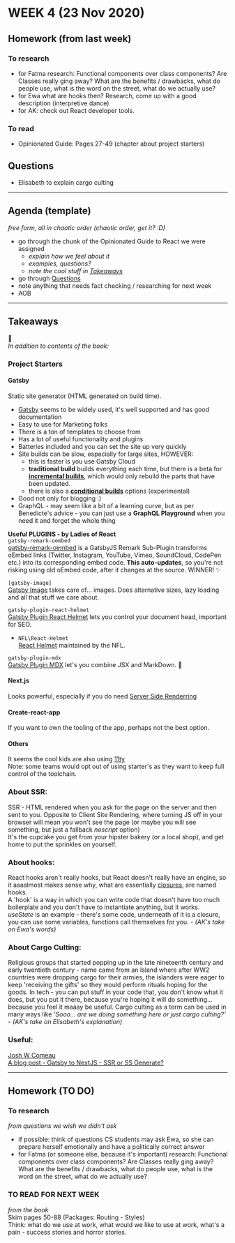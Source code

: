 # WEEK 4 (23 Nov 2020)  

## Homework (from last week)  
### To research  
- for Fatma research: Functional components over class components? Are Classes really ging away? What are the benefits / drawbacks, what do people use, what is the word on the street, what do we actually use?  
- for Ewa what are hooks then? Research, come up with a good description (interpretive dance)  
- for AK: check out React developer tools.  

### To read  
- Opinionated Guide: Pages 27-49 (chapter about project starters)  

## Questions  
- Elisabeth to explain cargo culting  
---

## Agenda (template)  
_free form, all in chaotic order (chaotic order, get it? :D)_
- go through the chunk of the Opinionated Guide to React we were assigned  
    - _explain how we feel about it_  
    - _examples, questions?_  
    - _note the cool stuff in [Takeaways](#Takeaways)_  
- go through [Questions](#Questions)  
- note anything that needs fact checking / researching for next week  
- AOB  

--- 

## Takeaways  
:takeout_box:  
_In addition to contents of the book:_  
### **Project Starters**  
#### Gatsby  
Static site generator (HTML generated on build time).  
- [Gatsby](https://www.gatsbyjs.com/) seems to be widely used, it's well supported and has good documentation  
- Easy to use for Marketing folks  
- There is a ton of templates to choose from  
- Has a lot of useful functionality and plugins  
- Batteries included and you can set the site up very quickly  
- Site builds can be slow, especially for large sites, HOWEVER:  
	- this is faster is you use Gatsby Cloud  
	- **traditional build** builds everything each time, but there is a beta for [**incremental builds**](https://www.gatsbyjs.com/blog/2020-04-22-announcing-incremental-builds/), which would only rebuild the parts that have been updated.  
	- there is also a [**conditional builds**](https://www.gatsbyjs.com/docs/conditional-page-builds/) options (experimental)  
- Good not only for blogging :)  
- GraphQL - may seem like a bit of a learning curve, but as per Benedicte's advice - you can just use a **GraphQL Playground** when you need it and forget the whole thing  



**Useful PLUGINS - by Ladies of React**  
`gatsby-remark-oembed`  
[gatsby-remark-oembed](https://github.com/raae/gatsby-remark-oembed) is a GatsbyJS Remark Sub-Plugin transforms oEmbed links (Twitter, Instagram, YouTube, Vimeo, SoundCloud, CodePen etc.) into its corresponding embed code. **This auto-updates**, so you're not risking using old oEmbed code, after it changes at the source. WINNER! :sparkles:  
  
`[gatsby-image]`  
[Gatsby Image](https://www.gatsbyjs.com/plugins/gatsby-image/) takes care of... images. Does alternative sizes, lazy loading and all that stuff we care about.  
  
`gatsby-plugin-react-helmet`  
[Gatsby Plugin React Helmet](https://www.gatsbyjs.com/plugins/gatsby-plugin-react-helmet/?=)  lets you control your document head, important for SEO.  

* `NFL\React-Helmet`  
[React Helmet](https://github.com/nfl/react-helmet) maintained by the NFL.  
  
`gatsby-plugin-mdx`  
[Gatsby Plugin MDX](https://www.gatsbyjs.com/plugins/gatsby-plugin-mdx/) let's you combine JSX and MarkDown. :exploding_head:  

#### Next.js  
Looks powerful, especially if you do need [Server Side Renderring](About-SSR:)  
#### Create-react-app  
If you want to own the tooling of the app, perhaps not the best option.  
#### Others  
It seems the cool kids are also using [11ty](https://www.11ty.dev/)  
Note: some teams would opt out of using starter's as they want to keep full control of the toolchain.  

### About SSR:  
SSR - HTML rendered when you ask for the page on the server and then sent to you. Opposite to Client Site Rendering, where turning JS off in your browser will mean you won't see the page (or maybe you will see something, but just a fallback _noscript_ option)  
It's the cupcake you get from your hipster bakery (or a local shop), and get home to put the sprinkles on yourself.  

### About hooks:  
React hooks aren't really hooks, but React doesn't really have an engine, so it aaaalmost makes sense why, what are essentially [closures](https://en.wikipedia.org/wiki/Closure_(computer_programming)), are named hooks.   
A 'hook' is a way in which you can write code that doesn't have too much boilerplate and you don't have to instantiate anything, but it works.  
_useState_ is an example - there's some code, underneath of it is a closure, you can use some variables, functions call themselves for you. - _(AK's take on Ewa's words)_    

### About Cargo Culting:  
Religious groups that started popping up in the late nineteenth century and early twentieth century - name came from an Island where after WW2 countries were dropping cargo for their armies, the islanders were eager to keep 'receiving the gifts' so they would perform rituals hoping for the goods. In tech - you can put stuff in your code that, you don't know what it does, but you put it there, because you're hoping it will do something... because you feel it maaay be useful. Cargo culting as a term can be used in many ways like _'Sooo... are we doing something here or just cargo culting?'_ - _(AK's take on Elisabeth's explanation)_  

### Useful:  
[Josh W Comeau](https://www.joshwcomeau.com/)  
[A blog post - Gatsby to NextJS - SSR or SS Generate?](https://swizec.com/blog/gatsby-to-nextjs-pt1-server-side-render-or-server-side-generate)  

---

## Homework (TO DO)  
### To research  
_from questions we wish we didn't ask_   
- if possible: think of questions CS students may ask Ewa, so she can prepare herself emotionally and have a politically correct answer  
- for Fatma (or someone else, because it's important) research: Functional components over class components? Are Classes really ging away? What are the benefits / drawbacks, what do people use, what is the word on the street, what do we actually use?  

### TO READ FOR NEXT WEEK  
_from the book_  
Skim pages 50-88 (Packages: Routing - Styles)  
Think: what do we use at work, what would we like to use at work, what's a pain - success stories and horror stories.  